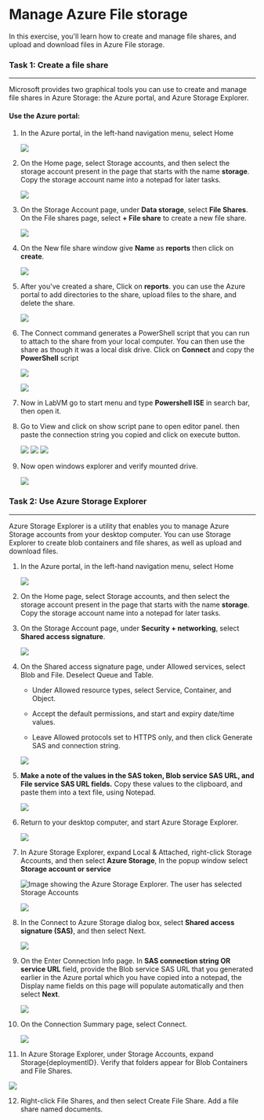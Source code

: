 # Manage Azure File storage

In this exercise, you'll learn how to create and manage file shares, and upload and download files in Azure File storage.


### Task 1: Create a file share
--------------------------------

Microsoft provides two graphical tools you can use to create and manage file shares in Azure Storage: the Azure portal, and Azure Storage Explorer.

#### Use the Azure portal:

1. In the Azure portal, in the left-hand navigation menu, select Home

    ![](media/lab4/task3/1.png)

2. On the Home page, select Storage accounts, and then select the storage account present in the page that starts with the name **storage**. Copy the storage account name into a notepad for later tasks.

    ![](media/lab4/select-storage.png)

3. On the Storage Account page, under **Data storage**, select **File Shares**. On the File shares page, select **+ File share** to create a new file share.

    ![](media/lab4/create-fs.png)
    
4. On the New file share window give **Name** as **reports** then click on **create**.

    ![](media/lab4/create-fs2.png)
    
5. After you've created a share, Click on **reports**. you can use the Azure portal to add directories to the share, upload files to the share, and delete the share. 

    ![](media/lab4/fs-menu.png)

6. The Connect command generates a PowerShell script that you can run to attach to the share from your local computer. You can then use the share as though it was a local disk drive. Click on **Connect** and copy the **PowerShell** script

    ![](media/lab4/connect-fs.png)
    
    ![](media/lab4/connect-fs1.png)    
    
7. Now in LabVM go to start menu and type **Powershell ISE** in search bar, then open it.

8. Go to View and click on show script pane to open editor panel. then paste the connection string you copied and click on execute button.

    ![](media/lab4/sh-pane.png) 
    ![](media/lab4/ise-1.png) 
    ![](media/lab4/ise-2.png)     
    
9. Now open windows explorer and verify mounted drive.

    ![](media/lab4/mount-fs.png)   

### Task 2: Use Azure Storage Explorer
--------------------------------------

Azure Storage Explorer is a utility that enables you to manage Azure Storage accounts from your desktop computer.  You can use Storage Explorer to create blob containers and file shares, as well as upload and download files.

1.  In the Azure portal, in the left-hand navigation menu, select Home

    ![](media/lab4/task3/1.png)

2.  On the Home page, select Storage accounts, and then select the storage account present in the page that starts with the name **storage**. Copy the storage account name into a notepad for later tasks.

3.  On the Storage Account page, under **Security + networking**, select **Shared access signature**.

    ![](media/lab4/sas.png)

4.  On the Shared access signature page, under Allowed services, select Blob and File. Deselect Queue and Table.

     - Under Allowed resource types, select Service, Container, and Object.

     - Accept the default permissions, and start and expiry date/time values.

     - Leave Allowed protocols set to HTTPS only, and then click Generate SAS and connection string.

    ![](media/lab4/task3/2-2new.png)

5.  **Make a note of the values in the SAS token, Blob service SAS URL, and File service SAS URL fields.** Copy these values to the clipboard, and paste them into a text file, using Notepad.

    ![](media/lab4/task3/3.png)

6.  Return to your desktop computer, and start Azure Storage Explorer.

    ![](media/lab4/task3/4-1.png)

7.  In Azure Storage Explorer, expand Local & Attached, right-click Storage Accounts, and then select **Azure Storage**, In the popup window select **Storage account or service**

    ![Image showing the Azure Storage Explorer. The user has selected Storage Accounts](https://docs.microsoft.com/en-us/learn/wwl-data-ai/explore-non-relational-data-stores-azure/media/6-local-attached.png)
    
    ![](media/lab4/se2.png)

8.  In the Connect to Azure Storage dialog box, select **Shared access signature (SAS)**, and then select Next.

    ![](media/lab4/se3.png)

9.  On the Enter Connection Info page. In **SAS connection string OR service URL** field, provide the Blob service SAS URL that you generated earlier in the Azure portal which you have copied into a notepad, the Display name fields on this page will populate automatically and then select **Next**.

    ![](media/lab4/task3/6.png)

10.  On the Connection Summary page, select Connect.

     ![](media/lab4/task3/7.png)

11. In Azure Storage Explorer, under Storage Accounts, expand Storage{deploymentID}. Verify that folders appear for Blob Containers and File Shares.

   ![](media/lab4/task3/8new.png)

12. Right-click File Shares, and then select Create File Share. Add a file share named documents.
